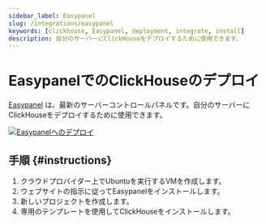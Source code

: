 ```yaml
---
sidebar_label: Easypanel
slug: /integrations/easypanel
keywords: [clickhouse, Easypanel, deployment, integrate, install]
description: 自分のサーバーにClickHouseをデプロイするために使用できます。
---
```


# EasypanelでのClickHouseのデプロイ

[Easypanel](https://easypanel.io) は、最新のサーバーコントロールパネルです。自分のサーバーにClickHouseをデプロイするために使用できます。

[![Easypanelへのデプロイ](https://easypanel.io/img/deploy-on-easypanel-40.svg)](https://easypanel.io/docs/templates/clickhouse)

## 手順 {#instructions}

1. クラウドプロバイダー上でUbuntuを実行するVMを作成します。
2. ウェブサイトの指示に従ってEasypanelをインストールします。
3. 新しいプロジェクトを作成します。
4. 専用のテンプレートを使用してClickHouseをインストールします。
